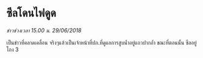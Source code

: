 ---
---

# ซีลโดนไฟดูด

_ข่าวช่วงเวลา 15.00 น. 29/06/2018_

เป็นข่าวที่คลาดเคลื่อน จริงๆแล้วเป็นเจ้าหน้าที่ปภ.ที่ดูแลการสูบน้ำอยู่แถวปากถ้ำ ขณะที่ตอนนั้น ซีลอยู่โถง 3